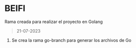 # BEIFI
Rama creada para realizar el proyecto en Golang
>21-07-2023
1. Se crea la rama go-branch para generar los archivos de Go